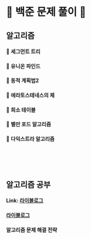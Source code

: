 # :ledger: 백준 문제 풀이 :ledger:
## 알고리즘
#### :open_file_folder:  세그먼트 트리<br/> 
#### :open_file_folder: 유니온 파인드<br/>
#### :open_file_folder: 동적 계획법2  
#### :open_file_folder: 에라토스테네스의 체
#### :open_file_folder: 희소 테이블 
#### :open_file_folder: 벨만 포드 알고리즘 
#### :open_file_folder: 다익스트라 알고리즘 
  
<br/><br/><br/>  
## 알고리즘 공부

#### Link: [라이블로그][googlelink]
[googlelink]: https://m.blog.naver.com/PostList.naver?blogId=kks227 "Go blog"
#### [라이블로그](https://m.blog.naver.com/PostList.naver?blogId=kks227, "Go blog") <br/>
#### 알고리즘 문제 해결 전략

